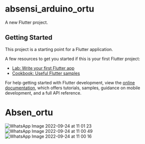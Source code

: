# absensi_arduino_ortu

A new Flutter project.

## Getting Started

This project is a starting point for a Flutter application.

A few resources to get you started if this is your first Flutter project:

- [Lab: Write your first Flutter app](https://docs.flutter.dev/get-started/codelab)
- [Cookbook: Useful Flutter samples](https://docs.flutter.dev/cookbook)

For help getting started with Flutter development, view the
[online documentation](https://docs.flutter.dev/), which offers tutorials,
samples, guidance on mobile development, and a full API reference.
# Absen_ortu
![WhatsApp Image 2022-09-24 at 11 01 23](https://user-images.githubusercontent.com/17979384/192079164-07798de1-569a-4f70-a440-82b1e00bfb42.jpeg)
![WhatsApp Image 2022-09-24 at 11 00 49](https://user-images.githubusercontent.com/17979384/192079166-05515f97-c7e6-48c6-9e5e-45102824a918.jpeg)
![WhatsApp Image 2022-09-24 at 11 00 16](https://user-images.githubusercontent.com/17979384/192079167-42ee1f3f-afe2-40ce-bcd9-d2c5727cb800.jpeg)
